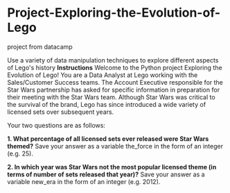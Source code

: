 # Project-Exploring-the-Evolution-of-Lego
project from datacamp

Use a variety of data manipulation techniques to explore different aspects of Lego's history
**Instructions**
Welcome to the Python project Exploring the Evolution of Lego!
You are a Data Analyst at Lego working with the Sales/Customer Success teams. The Account Executive responsible for the Star Wars partnership has asked for specific information in preparation for their meeting with the Star Wars team. Although Star Wars was critical to the survival of the brand, Lego has since introduced a wide variety of licensed sets over subsequent years.

Your two questions are as follows:

**1. What percentage of all licensed sets ever released were Star Wars themed?** Save your answer as a variable the_force in the form of an integer (e.g. 25).

**2. In which year was Star Wars not the most popular licensed theme (in terms of number of sets released that year)?** Save your answer as a variable new_era in the form of an integer (e.g. 2012).
